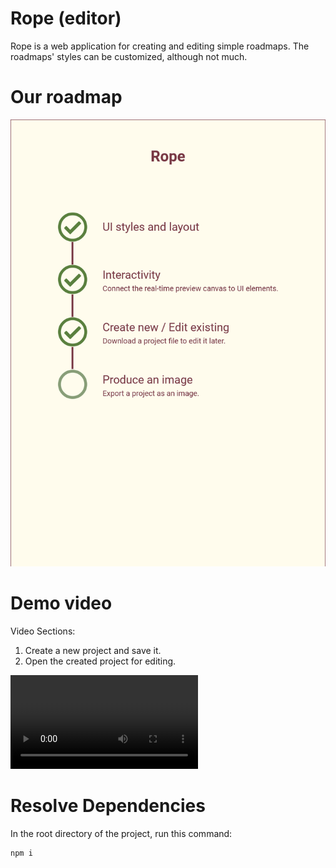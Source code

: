 # Rope (editor)
Rope is a web application for creating and editing simple roadmaps.
The roadmaps' styles can be customized, although not much.

# Our roadmap
![Rope project roadmap](./demo/roadmap.png)

# Demo video
Video Sections:
1. Create a new project and save it.
2. Open the created project for editing.

![Rope editor demo video](./demo/rope-demo.mp4)

# Resolve Dependencies
In the root directory of the project, run this command:

```bash
npm i
```